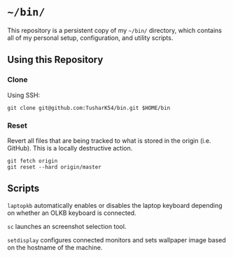 # `~/bin/`

This repository is a persistent copy of my `~/bin/` directory, which contains all of my personal setup, configuration, and utility scripts.

## Using this Repository

### Clone

Using SSH:
```
git clone git@github.com:TusharK54/bin.git $HOME/bin
```

### Reset

Revert all files that are being tracked to what is stored in the origin (i.e. GitHub). This is a locally destructive action.
```
git fetch origin
git reset --hard origin/master
```

## Scripts

`laptopkb` automatically enables or disables the laptop keyboard depending on whether an OLKB keyboard is connected.

`sc` launches an screenshot selection tool.

`setdisplay` configures connected monitors and sets wallpaper image based on the hostname of the machine.

